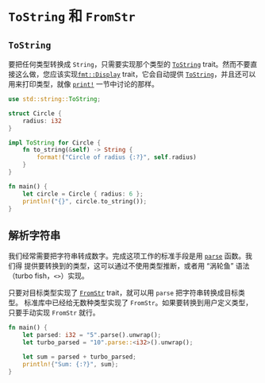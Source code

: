 # `ToString` 和 `FromStr`

## `ToString`

要把任何类型转换成 `String`，只需要实现那个类型的 [`ToString`] trait。然而不要直接这么做，您应该实现[`fmt::Display`][Display] trait，它会自动提供 [`ToString`]，并且还可以用来打印类型，就像 [`print!`][print] 一节中讨论的那样。

```rust
use std::string::ToString;

struct Circle {
    radius: i32
}

impl ToString for Circle {
    fn to_string(&self) -> String {
        format!("Circle of radius {:?}", self.radius)
    }
}

fn main() {
    let circle = Circle { radius: 6 };
    println!("{}", circle.to_string());
}
```

## 解析字符串

我们经常需要把字符串转成数字。完成这项工作的标准手段是用 [`parse`] 函数。我们得
提供要转换到的类型，这可以通过不使用类型推断，或者用 “涡轮鱼” 语法（turbo
 fish，`<>`）实现。

只要对目标类型实现了 [`FromStr`] trait，就可以用 `parse` 把字符串转换成目标类型。
标准库中已经给无数种类型实现了 `FromStr`。如果要转换到用户定义类型，只要手动实现
 `FromStr` 就行。

```rust
fn main() {
    let parsed: i32 = "5".parse().unwrap();
    let turbo_parsed = "10".parse::<i32>().unwrap();

    let sum = parsed + turbo_parsed;
    println!{"Sum: {:?}", sum};
}
```

[`ToString`]: https://doc.rust-lang.org/std/string/trait.ToString.html
[Display]: https://doc.rust-lang.org/std/fmt/trait.Display.html
[print]: ../hello/print.md
[`parse`]: https://doc.rust-lang.org/std/primitive.str.html#method.parse
[`FromStr`]: https://doc.rust-lang.org/std/str/trait.FromStr.html